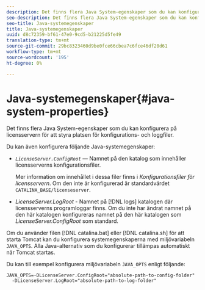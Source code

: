 ```yaml
---
description: Det finns flera Java System-egenskaper som du kan konfigurera på licensservern för att styra platsen för konfigurations- och loggfiler.
seo-description: Det finns flera Java System-egenskaper som du kan konfigurera på licensservern för att styra platsen för konfigurations- och loggfiler.
seo-title: Java-systemegenskaper
title: Java-systemegenskaper
uuid: d8c72359-bf61-47e0-9cd5-b21225d5fe49
translation-type: tm+mt
source-git-commit: 29bc8323460d9be0fce66cbea7c6fce46df20d61
workflow-type: tm+mt
source-wordcount: '195'
ht-degree: 0%

---
```



# Java-systemegenskaper{#java-system-properties}

Det finns flera Java System-egenskaper som du kan konfigurera på licensservern för att styra platsen för konfigurations- och loggfiler.

Du kan även konfigurera följande Java-systemegenskaper:

* *`LicenseServer.ConfigRoot`* — Namnet på den katalog som innehåller licensserverns konfigurationsfiler.

   Mer information om innehållet i dessa filer finns i *Konfigurationsfiler för licensservern*. Om den inte är konfigurerad är standardvärdet `CATALINA_BASE/licenseserver`.

* *LicenseServer.LogRoot*  - Namnet på  [!DNL logs] katalogen där licensserverns programloggar finns. Om du inte har ändrat namnet på den här katalogen konfigureras namnet på den här katalogen som *LicenseServer.ConfigRoot* som standard.

Om du använder filen [!DNL catalina.bat] eller [!DNL catalina.sh] för att starta Tomcat kan du konfigurera systemegenskaperna med miljövariabeln `JAVA_OPTS`. Alla Java-alternativ som du konfigurerar tillämpas automatiskt när Tomcat startas.

Du kan till exempel konfigurera miljövariabeln `JAVA_OPTS` enligt följande:

```
JAVA_OPTS=-DLicenseServer.ConfigRoot="absolute-path-to-config-folder" 
  -DLicenseServer.LogRoot="absolute-path-to-log-folder"
```

